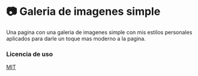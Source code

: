 
# 📷 Galeria de imagenes simple

Una pagina con una galeria de imagenes simple con mis estilos personales aplicados para darle un toque mas moderno a la pagina.



### Licencia de uso

[MIT](https://choosealicense.com/licenses/mit/)

